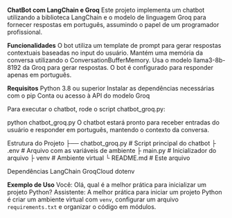 **ChatBot com LangChain e Groq**
    Este projeto implementa um chatbot utilizando a biblioteca LangChain e o modelo de linguagem Groq para fornecer respostas em português, assumindo o papel de um programador profissional.

**Funcionalidades**
    O bot utiliza um template de prompt para gerar respostas contextuais baseadas no input do usuário.
    Mantém uma memória da conversa utilizando o ConversationBufferMemory.
    Usa o modelo llama3-8b-8192 da Groq para gerar respostas.
    O bot é configurado para responder apenas em português.

**Requisitos**
    Python 3.8 ou superior
    Instalar as dependências necessárias com o pip
    Conta ou acesso à API do modelo Groq

Para executar o chatbot, rode o script chatbot_groq.py:

python chatbot_groq.py
O chatbot estará pronto para receber entradas do usuário e responder em português, mantendo o contexto da conversa.

Estrutura do Projeto
├── chatbot_groq.py        # Script principal do chatbot
├ .env                     # Arquivo com as variáveis de ambiente
├ main.py                  # Inicializador do arquivo
├ venv                     # Ambiente virtual
└ README.md                # Este arquivo

Dependências
LangChain
GroqCloud
dotenv

**Exemplo de Uso**
Você: Olá, qual é a melhor prática para inicializar um projeto Python?
Assistente: A melhor prática para iniciar um projeto Python é criar um ambiente virtual com `venv`, configurar um arquivo `requirements.txt` e organizar o código em módulos.


